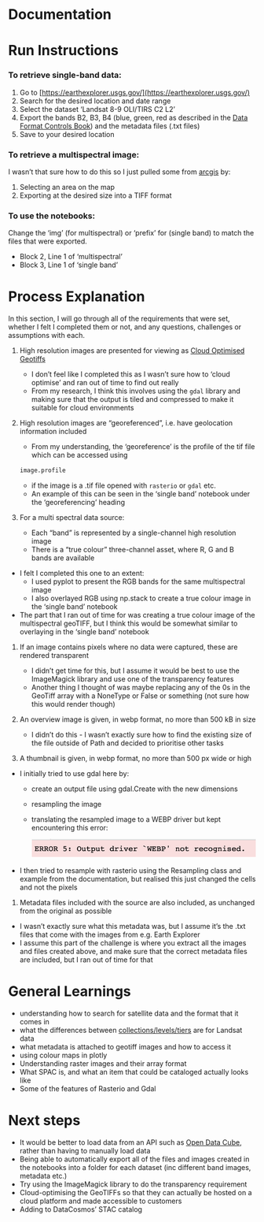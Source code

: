 # Documentation

# Run Instructions

### To retrieve single-band data:

1. Go to [https://earthexplorer.usgs.gov/](https://earthexplorer.usgs.gov/)
2. Search for the desired location and date range
3. Select the dataset ‘Landsat 8-9 OLI/TIRS C2 L2’
4. Export the bands B2, B3, B4 (blue, green, red as described in the [Data Format Controls Book](https://d9-wret.s3.us-west-2.amazonaws.com/assets/palladium/production/s3fs-public/atoms/files/LSDS-1328_Landsat8-9-OLI-TIRS-C2-L2-DFCB-v6.pdf)) and the metadata files (.txt files)
5. Save to your desired location

### To retrieve a multispectral image:

I wasn’t that sure how to do this so I just pulled some from [arcgis](https://www.arcgis.com/apps/mapviewer/index.html) by:

1. Selecting an area on the map
2. Exporting at the desired size into a TIFF format

### To use the notebooks:

Change the ‘img’ (for multispectral) or ‘prefix’ for (single band) to match the files that were exported.

- Block 2, Line 1 of ‘multispectral’
- Block 3, Line 1 of ‘single band’

# Process Explanation

In this section, I will go through all of the requirements that were set, whether I felt I completed them or not, and any questions, challenges or assumptions with each.

1. High resolution images are presented for viewing as [Cloud Optimised Geotiffs](https://www.cogeo.org/)
    - I don’t feel like I completed this as I wasn’t sure how to ‘cloud optimise’ and ran out of time to find out really
    - From my research, I think this involves using the `gdal` library and making sure that the output is tiled and compressed to make it suitable for cloud environments

1. High resolution images are “georeferenced”, i.e. have geolocation information included
    - From my understanding, the ‘georeference’ is the profile of the tif file which can be accessed using
    
    ```python
    image.profile 
    ```
    
    - if the image is a .tif file opened with `rasterio` or `gdal` etc.
    - An example of this can be seen in the ‘single band’ notebook under the ‘georeferencing’ heading

1. For a multi spectral data source:
    - Each “band” is represented by a single-channel high resolution image
    - There is a “true colour” three-channel asset, where R, G and B bands are available

- I felt I completed this one to an extent:
    - I used pyplot to present the RGB bands for the same multispectral image
    - I also overlayed RGB using np.stack to create a true colour image in the ‘single band’ notebook
- The part that I ran out of time for was creating a true colour image of the multispectral geoTIFF, but I think this would be somewhat similar to overlaying in the ‘single band’ notebook

1. If an image contains pixels where no data were captured, these are rendered transparent
    - I didn’t get time for this, but I assume it would be best to use the ImageMagick library and use one of the transparency features
    - Another thing I thought of was maybe replacing any of the 0s in the GeoTiff array with a NoneType or False or something (not sure how this would render though)

1. An overview image is given, in webp format, no more than 500 kB in size
    - I didn’t do this - I wasn’t exactly sure how to find the existing size of the file outside of Path and decided to prioritise other tasks

1. A thumbnail is given, in webp format, no more than 500 px wide or high
- I initially tried to use gdal here by:
    - create an output file using gdal.Create with the new dimensions
    - resampling the image
    - translating the resampled image to a WEBP driver but kept encountering this error:
        
        ![Untitled](https://github.com/aalipie/OpenCosmosChallenge/blob/main/Untitled.png?raw=true)
        
- I then tried to resample with rasterio using the Resampling class and example from the documentation, but realised this just changed the cells and not the pixels

1. Metadata files included with the source are also included, as unchanged from the original as possible
- I wasn’t exactly sure what this metadata was, but I assume it’s the .txt files that come with the images from e.g. Earth Explorer
- I assume this part of the challenge is where you extract all the images and files created above, and make sure that the correct metadata files are included, but I ran out of time for that

# General Learnings

- understanding how to search for satellite data and the format that it comes in
- what the differences between [collections/levels/tiers](https://d9-wret.s3.us-west-2.amazonaws.com/assets/palladium/production/s3fs-public/atoms/files/Landsat-C1vsC2-2021-0430-LMWS.pdf) are for Landsat data
- what metadata is attached to geotiff images and how to access it
- using colour maps in plotly
- Understanding raster images and their array format
- What SPAC is, and what an item that could be cataloged actually looks like
- Some of the features of Rasterio and Gdal

# Next steps

- It would be better to load data from an API such as [Open Data Cube](https://datacube-core.readthedocs.io/en/latest/index.html), rather than having to manually load data
- Being able to automatically export all of the files and images created in the notebooks into a folder for each dataset (inc different band images, metadata etc.)
- Try using the ImageMagick library to do the transparency requirement
- Cloud-optimising the GeoTIFFs so that they can actually be hosted on a cloud platform and made accessible to customers
- Adding to DataCosmos’ STAC catalog
